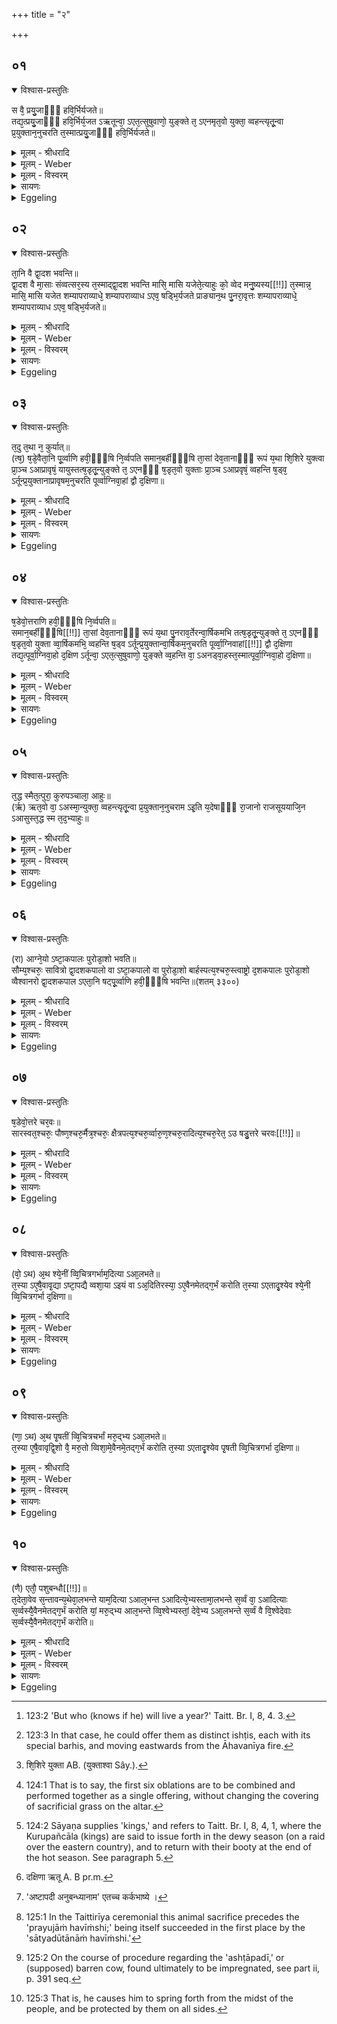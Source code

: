 +++
title = "२"

+++


## ०१


<details open><summary>विश्वास-प्रस्तुतिः</summary>

स वै᳘ प्रयु᳘जाᳫँ᳭ हवि᳘र्भिर्यजते॥  
तद्य᳘त्प्रयु᳘जाᳫँ᳭ हवि᳘र्भिर्य᳘जत ऽऋतून्वा᳘ ऽएत᳘त्सुषुवाणो᳘ युङ्क्ते त᳘ ऽएनमृत᳘वो युक्ता᳘ व्वहन्त्यृतू᳘न्वा प्र᳘युक्तान᳘नुचरति त᳘स्मात्प्रयु᳘जाᳫँ᳭ हवि᳘र्भिर्यजते॥
</details>

<details><summary>मूलम् - श्रीधरादि</summary>

स वै᳘ प्रयु᳘जाᳫँ᳭ हवि᳘र्भिर्यजते॥  
तद्य᳘त्प्रयु᳘जाᳫँ᳭ हवि᳘र्भिर्य᳘जत ऽऋतून्वा᳘ ऽएत᳘त्सुषुवाणो᳘ युङ्क्ते त᳘ ऽएनमृत᳘वो युक्ता᳘ व्वहन्त्यृतू᳘न्वा प्र᳘युक्तान᳘नुचरति त᳘स्मात्प्रयु᳘जाᳫँ᳭ हवि᳘र्भिर्यजते॥
</details>

<details><summary>मूलम् - Weber</summary>

स वै᳘ प्रयु᳘जाᳫं हवि᳘र्भिर्यजते॥  
तद्य᳘त्प्रयु᳘जाᳫं हवि᳘र्भिर्य᳘जत ऋतून्वा᳘ एत᳘त्सुषुवाणो᳘ युङ्क्ते त᳘ एनमृत᳘वो युक्ता᳘ वहन्त्यृतू᳘न्वा प्र᳘युक्तान᳘नुचरति त᳘स्मात्प्रयु᳘जाᳫं हवि᳘र्भिर्यजते॥
</details>

<details><summary>मूलम् - विस्वरम्</summary>

**अथ द्वादश प्रयुजां हवींषि ।**
 
स वै प्रयुजां हविर्भिर्यजते । तद् यत्प्रयुजां हविर्भिर्यजते- ऋतून्वा ऽएतत्सुषुवाणो युङ्क्ते- त ऽएनमृतवो युक्ता वहन्ति- ऋतून्वा प्रयुक्ताननुचरति- तस्मात्प्रयुजां हविर्भिर्यजते ॥ १ ॥ 
</details>

<details><summary>सायणः</summary>

द्वितीये ब्राह्मणे प्रयुजां हवींषि विधीयन्ते । कात्यायनः- "द्वादशोत्तराणि प्रयुग्घवींषि, मासान्तराणि, आहवनीयाद्वा पुरस्ताच्छम्याप्रासे शम्याप्रास आग्नेय-सौम्य-सावित्र-बार्हस्पत्य-त्वाष्ट्र-वैश्वानरा यथोक्तम्, एवमावृत्तस्य चरवः सारस्वत-पौष्ण-मैत्र-क्षैत्रपत्य-वारुणादित्याः षट्-षट् वैकतन्त्रे पूर्वाग्निवाहौ द्वौ-द्वौ षण्णां-षण्णां दक्षिणा"- (का. श्रौ. सू. १५ । २५०-२५५) इति । अयमर्थः । द्वादशाग्नेयादीनि प्रयुजां हवींषि आहवनीयात्- पूर्वदेशे एकैकशम्याव्याधप्रदेशे एकैकस्मिन् मासि एकैकं हविरिति क्रमेण षट् यष्टव्यानि; तथा प्रत्यावृत्य तेष्वेव स्थानेषु क्रमेण षट् यष्टव्यानि । यद्वा, षट्कं षट्कमेकीकृत्य एकतन्त्रेण कुर्यात् । तेषां पूर्वाग्निवाहको द्वौ-द्वौ अनड्वाहौ दक्षिणेति ॥ 

तदिदं विधत्ते- **स वै प्रयुजामि**ति । विविधं प्रशंसति- **ऋतून् वा** इति । एष 'सुषुवाणः' यष्टा 'ऋतून्' मासानेव प्र-'युङ्क्ते' कर्मणे योजयति । 'ऋतवः' अपि 'एनं' 'युक्ताः' सन्तो 'वहन्ति' प्रापयन्तीष्टं फलम् । इदानीमनुष्ठाता ऽपि प्रयुक्तान् 'ऋतून्' 'अनु'-लक्ष्य 'चरति' अनुसरति, तत्तदनुसरणजनितफलं प्राप्तुकामः, तस्मात् प्रयुजां हविर्यागः कर्त्तव्यः । तथा च तैत्तिरीयके- "मासि मासि एतानि हवींषि निरूप्याणीत्याहुः, तेनैवर्तून् प्रयुङ्क्ते"- (तै. ब्रा. १ । ८ । ४ । ३ ।) इति ॥ १ ॥ 
</details>

<details><summary>Eggeling</summary>

1. He performs the oblations of teams (prayujāṁ havīṁshi). The reason why he performs the oblations of teams, is that the anointed thereby yokes the seasons, and thus yoked those seasons draw him along, and he follows the seasons thus yoked: therefore he performs the oblations of teams.
</details>


## ०२


<details open><summary>विश्वास-प्रस्तुतिः</summary>

ता᳘नि वै द्वा᳘दश भवन्ति॥  
द्वा᳘दश वै मा᳘साः संव्वत्सर᳘स्य त᳘स्माद्द्वा᳘दश भवन्ति मासि᳘ मासि यजेते᳘त्याहुः को᳘ व्वेद मनु᳘ष्यस्य[[!!]] त᳘स्मान्न᳘ मासि᳘ मासि यजेत शम्यापराव्याधे᳘ शम्यापराव्याध ऽएव᳘ षड्भि᳘र्यजते प्राङ्यान᳘थ पु᳘नरा᳘वृत्तः शम्यापराव्याधे᳘ शम्यापराव्याध ऽएव᳘ षड्भि᳘र्यजते॥
</details>

<details><summary>मूलम् - श्रीधरादि</summary>

ता᳘नि वै द्वा᳘दश भवन्ति॥  
द्वा᳘दश वै मा᳘साः संव्वत्सर᳘स्य त᳘स्माद्द्वा᳘दश भवन्ति मासि᳘ मासि यजेते᳘त्याहुः को᳘ व्वेद मनु᳘ष्यस्य[[!!]] त᳘स्मान्न᳘ मासि᳘ मासि यजेत शम्यापराव्याधे᳘ शम्यापराव्याध ऽएव᳘ षड्भि᳘र्यजते प्राङ्यान᳘थ पु᳘नरा᳘वृत्तः शम्यापराव्याधे᳘ शम्यापराव्याध ऽएव᳘ षड्भि᳘र्यजते॥
</details>

<details><summary>मूलम् - Weber</summary>

ता᳘नि वै द्वा᳘दश भवन्ति॥  
द्वा᳘दश वै मा᳘साः संवत्सर᳘स्य त᳘स्माद्द्वा᳘दश भवन्ति मासि᳘-मासि यजेते᳘त्याहुः को᳘ वेद मनुष्य᳘स्य त᳘स्मान्न᳘ मासि᳘-मासि यजेत शम्यापराव्याधे᳘ शम्यापराव्याध एव᳘ षड्भि᳘र्यजते प्राङ् यान᳘थ पु᳘नरा᳘वृत्तः शम्यापराव्याधे᳘ शम्यापराव्याध एव᳘ षड्भि᳘र्यजते॥
</details>

<details><summary>मूलम् - विस्वरम्</summary>

तानि वै द्वादश भवन्ति । द्वादश वै मासाः सम्वत्सरस्य । तस्माद्द्वादश भवन्ति । मासि मासि यजेतेत्याहुः- को वेद मनुष्यस्य । तस्मान्न मासि मासि यजेत । शम्यापराव्याधे शम्यापराव्याध ऽएव षड्भिर्यजते प्राङ् यान् । अथ पुनरावृतः शम्यापराव्याधे शम्यापराव्याध ऽएव षड्भिर्यजते ॥ २ ॥ 
</details>

<details><summary>सायणः</summary>

तेषां सङ्ख्यां विधत्ते- **तानि वै द्वादशे**ति । तेषां प्रतिमासं यजनं पूर्वपक्षत्वेनोपन्यस्यति- **मासि मासी**ति । तं पक्ष निराकरोति- **को वेदे**ति । मनुष्यस्यायुःपरिमाणस्यावगन्तुमशक्यत्वान्मासि-मासि यजनं न कर्त्तव्यमित्यर्थः । 

हविःषट्कस्यैकीकृत्य यागकरणे ऽपि कञ्चिद् विशेषं पूर्वपक्षत्वेनोपन्यस्यति- **शम्यापराव्याध इति** । शम्यापरास्ता विध्यति निपतति यत्रेति स शम्यापराव्याधो देशः । तत्र देशे पूर्वै 'षड्भिः' 'प्राङ्' प्राङ्मुखो 'यान्' गच्छन् यजेत । आहवनीयात् पूर्वदेशे एकैकशम्याप्रासे षट् कर्त्तव्यानीत्यर्थः । **अथ पुनरि**ति । पुनरावृत्तेन एकैकशम्याप्रासप्रदेशे अपराणि षट् कर्त्तव्यानीति ॥ २ ॥ 
</details>

<details><summary>Eggeling</summary>

2. There are twelve of these (oblations), for there are twelve months in the year: that is why there are twelve. 'Let him make offering month by month,' they say. Who knows about (the life of) man [^egg_242]? Let him therefore not make offering month by month. Moving eastward he offers six of them each at the distance of the yoke-pin's throw from the other [^egg_243]; and then turning backward he offers six, each at a yoke-pin's throw from the other.

[^egg_242]: 123:2 'But who (knows if he) will live a year?' Taitt. Br. I, 8, 4. 3.

[^egg_243]: 123:3 In that case, he could offer them as distinct ishṭis, each with its special barhis, and moving eastwards from the Āhavanīya fire.
</details>


## ०३


<details open><summary>विश्वास-प्रस्तुतिः</summary>

त᳘दु त᳘था न᳘ कुर्यात्॥  
(त्ष᳘) ष᳘डे᳘वैता᳘नि पू᳘र्व्वाणि हवी᳘ᳫँ᳘षि नि᳘र्व्वपति समान᳘बर्हीᳫँ᳭षि ता᳘सां देव᳘तानाᳫँ᳭ रूपं य᳘था शि᳘शिरे युक्त्वा प्रा᳘ञ्च ऽआप्रावृषं᳘ यायुस्तत्ष᳘डृतू᳘न्युङ्क्ते त᳘ ऽएनᳫँ᳭ ष᳘डृत᳘वो युक्ताः प्रा᳘ञ्च ऽआप्रवृषं᳘ व्वहन्ति ष᳘ड्व᳘ ऽर्तून्प्र᳘युक्तानाप्रावृषम᳘नुचरति पूर्व्वाग्निवा᳘हां द्वौ द᳘क्षिणा॥
</details>

<details><summary>मूलम् - श्रीधरादि</summary>

त᳘दु त᳘था न᳘ कुर्यात्॥  
(त्ष᳘) ष᳘डे᳘वैता᳘नि पू᳘र्व्वाणि हवी᳘ᳫँ᳘षि नि᳘र्व्वपति समान᳘बर्हीᳫँ᳭षि ता᳘सां देव᳘तानाᳫँ᳭ रूपं य᳘था शि᳘शिरे युक्त्वा प्रा᳘ञ्च ऽआप्रावृषं᳘ यायुस्तत्ष᳘डृतू᳘न्युङ्क्ते त᳘ ऽएनᳫँ᳭ ष᳘डृत᳘वो युक्ताः प्रा᳘ञ्च ऽआप्रवृषं᳘ व्वहन्ति ष᳘ड्व᳘ ऽर्तून्प्र᳘युक्तानाप्रावृषम᳘नुचरति पूर्व्वाग्निवा᳘हां द्वौ द᳘क्षिणा॥
</details>

<details><summary>मूलम् - Weber</summary>

त᳘दु त᳘था न᳘ कुर्यात्॥  
ष᳘डेवैता᳘नि पू᳘र्वाणि हवीं᳘षि नि᳘र्वपति समान᳘बर्हींषि ता᳘सां देव᳘तानां रूपं य᳘था शि᳘शिरे [^wbr_1] युक्त्वा प्रा᳘ञ्च आप्रावृषं᳘ यायुस्तत्ष᳘डृतू᳘न्यूङ्क्ते त᳘ एनं ष᳘डृत᳘वो युक्ताः प्रा᳘ञ्च आप्रवृषं᳘ वहन्ति षड्व᳘र्तून्प्र᳘युक्तानाप्रावृषम᳘नुचरति पूर्वाग्निवा᳘हां द्वौ द᳘क्षिणा॥  

[^wbr_1]: शि᳘शिरे युक्ता AB. (युक्ताश्वा Sây.).
</details>

<details><summary>मूलम् - विस्वरम्</summary>

तदु तथा न कुर्यात् । षडेवैतानि पूर्वाणि हवींषि निर्वपति- समानबर्हींषि । तासां देवतानां रूपम् । यथा शिशिरे युक्त्वा प्राञ्च आप्रावृषं यायुः । तत् षडृतून्युङ्क्ते त ऽएनं षडृतवो युक्ताः प्राञ्च आप्रावृषं वहन्ति । षड्व ऽर्तून्प्रयुक्तानाप्रावृषमनुचरति । पूर्वाग्निवाहां द्वौ दक्षिणा ॥ ३ ॥ 
</details>

<details><summary>सायणः</summary>

तं पक्षं निराकृत्य पक्षान्तरं विधत्ते- **तदु तथे**ति । 'पूर्वाणि' 'षट् हवींषि' 'समानबर्हींषि'; बर्हिः-शब्दस्तन्त्रोपलक्षकः, एकतन्त्राणि कर्त्तव्यानीत्यर्थः । पूर्वहविःषट्कदेवताः प्रशंसति-**तासां देवतानामि**ति । 'तासां' पूर्वहविःषट्कस्य देवतानाम् अग्नीषोमादीनां षण्णां रूपमेतत् । 'यथा' 'शिशिरे' ऋतौ 'युक्त्वा' युक्ताश्वाः राजानः 'प्राञ्चः' सन्तः 'आप्रावृषं' प्रावृट्कालपर्यन्तं 'यायुः' गच्छेयुः । तदिदं प्राङ्मुखं यानं पूर्वपूर्वशम्याप्रासेषु यष्टव्यानामग्न्यादिदेवतानां सम्बन्धि रूपमित्यर्थः । प्रयुजां पूर्वाणि षड्हवींषि प्रस्तुत्य तैत्तिरीयके शिशिरादिषु षट्सु मासेषु राजभेदेन प्राङ्मुखा यात्रा प्रतिमासं व्यापारभेदश्च स्पष्टमाम्नातः- “आग्नेयमष्टाकपालं निर्वपति, तस्माच्छिशिरे कुरुपञ्चालाः प्राञ्चो यान्ति । सौम्यं चरुं, तस्माद् वसन्तं व्यवसायादयन्ति । सावित्रं द्वादशकपालं, तस्मात् पुरस्ताद्यवानां सवित्रा विरुन्धते । बार्हस्पत्यं चरुं, सवित्रैव विरुध्य ब्राह्मणा यवानादधते । त्वाष्ट्रमष्टाकपालं रूपाण्येव तेन कुर्वते । वैश्वानरं द्वादशकपालं, तस्माज्जघन्ये नैदाघे प्रत्यञ्चः कुरुपञ्चाला यान्ति"- (तै. ब्रा. १ । ८ । ४ । १, २ ।) इति । तदनेन पूर्वहविःषट्केन षडृतुमासानेव युङ्क्ते । 'ऋतु'- शब्दो मासपरः; "वासन्तिकावृतू"- इति व्यवहारात् (वा. सं. १३ । २५ ।) यद्वा, "पक्षा वै मासाः" इति पक्षाणां मासत्वव्यवहारात् पक्षद्वयात्मक ऋतुरित्यर्थः ॥ पूर्वषट्कस्य दक्षिणां विधत्ते- **पूर्वाग्नी**ति । पूर्वाग्निमाहवनीयं वहन्तीति पूर्वाग्निवाहो ऽनड्वाहः । तेषां मध्ये द्वौ दक्षिणात्वेन देयावित्यर्थः ॥ ३ ॥ 
</details>

<details><summary>Eggeling</summary>

3. But let him not do it thus. He prepares those first six so as to have a common barhis [^egg_244], after the manner of those deities (of the first six oblations); even as in early spring they [^egg_245] would yoke their team and go onward until the rainy season, so does he now yoke the six seasons, and thus yoked the six seasons draw him forward and he follows the six seasons thus yoked until the rainy season. Two of the (oxen) drawing the original (hall-door) fire are the sacrificial fee.

[^egg_244]: 124:1 That is to say, the first six oblations are to be combined and performed together as a single offering, without changing the covering of sacrificial grass on the altar.

[^egg_245]: 124:2 Sāyaṇa supplies 'kings,' and refers to Taitt. Br. I, 8, 4, 1, where the Kurupañcāla (kings) are said to issue forth in the dewy season (on a raid over the eastern country), and to return with their booty at the end of the hot season. See paragraph 5.
</details>


## ०४


<details open><summary>विश्वास-प्रस्तुतिः</summary>

ष᳘डेवो᳘त्तराणि हवी᳘ᳫँ᳘षि नि᳘र्व्वपति॥  
समान᳘बर्हीᳫँ᳭षि[[!!]] ता᳘सां देव᳘तानाᳫँ᳭ रूपं य᳘था पु᳘नराव᳘र्तेरन्वा᳘र्षिकमभि तत्ष᳘डृतू᳘न्युङ्क्ते त᳘ ऽएनᳫँ᳭ ष᳘डृत᳘वो युक्ता व्वा᳘र्षिकमभि᳘ व्वहन्ति ष᳘ड्व ऽर्तून्प्र᳘युक्तान्वा᳘र्षिकम᳘नुचरति पूर्व्वा᳘ग्निवाहां[[!!]] द्वौ द᳘क्षिणा तद्य᳘त्पूर्वा᳘ग्निवा᳘हो द᳘क्षिण ऽर्तून्वा᳘ ऽएत᳘त्सुषुवाणो᳘ युङ्क्ते व्व᳘हन्ति वा᳘ ऽअनड्वा᳘हस्त᳘स्मात्पूर्वा᳘ग्निवा᳘हो द᳘क्षिणा॥
</details>

<details><summary>मूलम् - श्रीधरादि</summary>

ष᳘डेवो᳘त्तराणि हवी᳘ᳫँ᳘षि नि᳘र्व्वपति॥  
समान᳘बर्हीᳫँ᳭षि[[!!]] ता᳘सां देव᳘तानाᳫँ᳭ रूपं य᳘था पु᳘नराव᳘र्तेरन्वा᳘र्षिकमभि तत्ष᳘डृतू᳘न्युङ्क्ते त᳘ ऽएनᳫँ᳭ ष᳘डृत᳘वो युक्ता व्वा᳘र्षिकमभि᳘ व्वहन्ति ष᳘ड्व ऽर्तून्प्र᳘युक्तान्वा᳘र्षिकम᳘नुचरति पूर्व्वा᳘ग्निवाहां[[!!]] द्वौ द᳘क्षिणा तद्य᳘त्पूर्वा᳘ग्निवा᳘हो द᳘क्षिण ऽर्तून्वा᳘ ऽएत᳘त्सुषुवाणो᳘ युङ्क्ते व्व᳘हन्ति वा᳘ ऽअनड्वा᳘हस्त᳘स्मात्पूर्वा᳘ग्निवा᳘हो द᳘क्षिणा॥
</details>

<details><summary>मूलम् - Weber</summary>

ष᳘डेवो᳘त्तराणि हवीं᳘षि नि᳘र्वपति॥  
समानब᳘र्हींषि ता᳘सां देव᳘तानां रूपं य᳘था पु᳘नराव᳘र्तेरन्वा᳘र्षिकमभि तत्ष᳘डृतू᳘न्युङ्क्ते त᳘ एनं ष᳘डृत᳘वो युक्ता वा᳘र्षिकमभि᳘ वहन्ति ष᳘ड्वर्तून्प्र᳘युक्तान्वा᳘र्षिकम᳘नुचरति पूर्वाग्निवा᳘हां द्वौ द᳘क्षिणा तद्य᳘त्पूर्वाग्निवा᳘हो द᳘क्षिण ऽर्तून्वा᳘ [^wbr_2] एत᳘त्सुषवाणो᳘ युङ्क्ते व᳘हन्ति वा᳘ अनड्वा᳘हस्त᳘स्मात्पूर्वाग्निवा᳘हो द᳘क्षिणा॥  

[^wbr_2]: दक्षिणा ऋतू A. B pr.m.
</details>

<details><summary>मूलम् - विस्वरम्</summary>

"षडेवोत्तराणि हवींषि निर्वपति- समानबर्हींषि । तासां देवतानां रूपम्- यथा पुनरावर्तेरन्वार्षिकमभि । तत् षडृतून्युङ्क्ते । त ऽएनं षडृतवो युक्ता वार्षिकमभिवहन्ति । षड्व ऽर्तून्प्रयुक्तान्वार्षिकमनुचरति । पूर्वाग्निवाहां द्वौ दक्षिणा । तद्यत्पूर्वाग्निवाहो दक्षिणा । ऋतून्वा ऽएतत्सुषुवाणो युङ्क्ते- वहन्ति वा ऽअनड्वाहुः- तस्मात्पूर्वाग्निवाहो दक्षिणा ॥ ४ ॥ 
</details>

<details><summary>सायणः</summary>

उत्तरहविःषट्कस्यापि समानतन्त्रत्वं दर्शयति- **षडेवोत्तराणी**ति । तानि प्रशंसति- **तासां देवतानामि**ति । 'वार्षिकमभि' वर्षर्त्तुसम्बन्धिनं प्रथमं मासमभिलक्ष्य पुनरावर्त्तेरन् । शिशिरे दिग्विजयाय प्राञ्चः प्रयाताः कुरुपञ्चालादयो निदाघर्तुद्वितीयमासे परकीयं राष्ट्रं सर्वात्मना विनाश्य स्वदेशं प्रति प्रत्यङ्मुखा निवर्त्तन्ते । तत् 'एतत्’ सरस्वत्यादिदेवतानां प्रतिनिवृत्त्या यष्टव्यानां रूपमित्यर्थः । **तत् षडृतूनि**ति । 'तत्' तेन उत्तरहविःषट्कयागेन प्रावृडादीन् षण्मासान् योजितवान् भवति । तेषामनडुद्द्वयं दक्षिणां विधत्ते- **पूर्वाग्नी**ति । पूर्वाग्निवाहां दक्षिणात्वं सम्भूय प्रशंसति- **तद्यत्पूर्वाग्नी**ति ॥ ४ ॥  
</details>

<details><summary>Eggeling</summary>

4. He prepares the last six oblations so as to have a common barhis, after the manner of those (six) deities. Even as they would return again towards the rainy season, so does he yoke the six seasons, and thus yoked the six seasons draw him towards the rainy season, and he follows the six seasons thus yoked, in the rainy season. Two of the (oxen) drawing the original fire are the sacrificial fee. And as to why the (oxen) drawing the original fire are the sacrificial fee,--the consecrated (king) now yokes the seasons, and it being oxen that (actually) draw (and thus represent the seasons), therefore the (oxen) drawing the original fire are the sacrificial fee.
</details>


## ०५


<details open><summary>विश्वास-प्रस्तुतिः</summary>

त᳘द्ध स्मैत᳘त्पुरा᳘ कुरुपञ्चाला᳘ आहुः॥  
(र्ऋ) ऋत᳘वो वा᳘ ऽअस्मा᳘न्युक्ता᳘ व्वहन्त्यृतू᳘न्वा प्र᳘युक्तान᳘नुचराम ऽइ᳘ति य᳘देषाᳫँ᳭ रा᳘जानो राजसूययाजि᳘न ऽआसुस्त᳘द्ध स्म त᳘द᳘भ्याहुः॥
</details>

<details><summary>मूलम् - श्रीधरादि</summary>

त᳘द्ध स्मैत᳘त्पुरा᳘ कुरुपञ्चाला᳘ आहुः॥  
(र्ऋ) ऋत᳘वो वा᳘ ऽअस्मा᳘न्युक्ता᳘ व्वहन्त्यृतू᳘न्वा प्र᳘युक्तान᳘नुचराम ऽइ᳘ति य᳘देषाᳫँ᳭ रा᳘जानो राजसूययाजि᳘न ऽआसुस्त᳘द्ध स्म त᳘द᳘भ्याहुः॥
</details>

<details><summary>मूलम् - Weber</summary>

त᳘द्ध स्मैत᳘त्पुरा᳘ कुरुपञ्चाला᳘ आहुः॥  
ऋत᳘वो वा᳘ अस्मा᳘न्युक्ता᳘ वहन्त्यृतू᳘न्वा प्र᳘युक्तान᳘नुचराम इ᳘ति य᳘देषां रा᳘जानो राजसूययाजि᳘न आसुस्त᳘द्ध स्म त᳘दभ्याहुः॥
</details>

<details><summary>मूलम् - विस्वरम्</summary>

तद्ध स्मैतत्पुरा कुरुपञ्चाला आहुः । ऋतवो वा ऽअस्मान्युक्ता वहन्ति- ऋतून्वा प्रयुक्ताननुचराम इति । यदेषां राजानो राजसूययाजिन आसुः- तद्ध स्म तदभ्याहुः ॥ ५ ॥ 
</details>

<details><summary>सायणः</summary>

उक्तं द्वादशप्रयुग्घविःकरणेन ऋतुप्रयोगं कुरुपञ्चालवृत्तान्तमुखेन द्रढयति- **तद्ध स्मैतदि**ति । पूर्वं 'कुरुपञ्चालाः' 'आहुः' वदन्ति, विचारयन्ति,- 'अस्मान् ऋतवो युक्ताः' सन्तो 'वहन्ति' 'प्रयुक्तान् ऋतून्' अनुलक्ष्य 'चरामः' अनुसराम इति । आशंसमानानाम् 'एषां' राज्ञां मध्ये ये 'राजानः राजसूययाजिनः आसुः', ते प्रयुग्घविःकरणमृतुप्रयोगरूपमिति प्रत्यूचुरिति तस्यार्थः ॥ ५ ॥ 
</details>

<details><summary>Eggeling</summary>

5. Now as to this the Kurupañcālas used formerly to say, 'It is the seasons that, being yoked, draw us, and we follow the seasons thus yoked.' It was because their kings were performers of the Rājasūya that they spake thus.
</details>


## ०६


<details open><summary>विश्वास-प्रस्तुतिः</summary>

(रा) आग्ने᳘यो ऽष्टा᳘कपालः पुरोडा᳘शो भवति॥  
सौम्य᳘श्चरुः᳘ सावित्रो द्वा᳘दशकपालो वा ऽष्टा᳘कपालो वा पुरोडा᳘शो बार्हस्पत्य᳘श्चरु᳘स्त्वाष्ट्रो द᳘शकपालः पुरोडा᳘शो व्वैश्वानरो द्वा᳘दशकपाल ऽएता᳘नि षट्पू᳘र्व्वाणि हवी᳘ᳫँ᳘षि भवन्ति॥(शतम् ३३००)
</details>

<details><summary>मूलम् - श्रीधरादि</summary>

(रा) आग्ने᳘यो ऽष्टा᳘कपालः पुरोडा᳘शो भवति॥  
सौम्य᳘श्चरुः᳘ सावित्रो द्वा᳘दशकपालो वा ऽष्टा᳘कपालो वा पुरोडा᳘शो बार्हस्पत्य᳘श्चरु᳘स्त्वाष्ट्रो द᳘शकपालः पुरोडा᳘शो व्वैश्वानरो द्वा᳘दशकपाल ऽएता᳘नि षट्पू᳘र्व्वाणि हवी᳘ᳫँ᳘षि भवन्ति॥(शतम् ३३००)
</details>

<details><summary>मूलम् - Weber</summary>

आग्नेॗयो ऽष्टा᳘कपालः पुरोडा᳘शो भवति॥  
सौम्य᳘श्चरुः᳘ सावित्रो द्वा᳘दशकपालो वाष्टा᳘कपालो वा पुरोडा᳘शो बार्हस्पत्य᳘श्चरु᳘स्त्वाष्ट्रो द᳘शकपालः पुरोडा᳘शो वैश्वानरो द्वा᳘दशकपाल एता᳘नि षट् पू᳘र्वाणि हवीं᳘षि भवन्ति॥
</details>

<details><summary>मूलम् - विस्वरम्</summary>

आग्नेयो ऽष्टाकपालः (१) पुरोडाशो भवति, सौम्यश्चरुः (२), सावित्रो द्वादशकपालो वा ऽष्टाकपालो वा पुरोडाशः (३), बार्हस्पत्यश्चरुः (४), त्वाष्ट्रो दशकपालः पुरोडाशः (५), वैश्वानरो द्वादशकपालः (६)- एतानि षट् पूर्वाणि हवींषि भवन्ति ॥ ६ ॥ 
</details>

<details><summary>सायणः</summary>

तानि द्वादश हवींषि उद्दिशति- **आग्नेयो ऽष्टाकपाल** इति । तत्र पूर्वाणि षड्हवींषि च पुरोडाशात्मकानि, उत्तराणि तु चर्वात्मकान्येवेत्यर्थः (तै. सं. १ । ८ । ४ । २०) ॥ ६ ॥ ७ ॥ 
</details>

<details><summary>Eggeling</summary>

6. There is a cake on eight potsherds for Agni, a pap for Soma, a cake on twelve or eight potsherds for Savitr̥, a pap for Br̥haspati, a cake on ten potsherds for Tvashṭr̥, and one on twelve potsherds for (Agni) Vaiśvānara--these are the first six oblations.
</details>


## ०७


<details open><summary>विश्वास-प्रस्तुतिः</summary>

ष᳘डेवो᳘त्तरे चर᳘वः॥  
सारस्वत᳘श्चरुः᳘ पौष्ण᳘श्चरु᳘र्मैत्र᳘श्चरुः᳘ क्षैत्रपत्य᳘श्चरु᳘र्व्वारु᳘ण᳘श्चरु᳘रादित्य᳘श्चरु᳘रेत᳘ ऽउ षडु᳘त्तरे चरवः[[!!]]॥
</details>

<details><summary>मूलम् - श्रीधरादि</summary>

ष᳘डेवो᳘त्तरे चर᳘वः॥  
सारस्वत᳘श्चरुः᳘ पौष्ण᳘श्चरु᳘र्मैत्र᳘श्चरुः᳘ क्षैत्रपत्य᳘श्चरु᳘र्व्वारु᳘ण᳘श्चरु᳘रादित्य᳘श्चरु᳘रेत᳘ ऽउ षडु᳘त्तरे चरवः[[!!]]॥
</details>

<details><summary>मूलम् - Weber</summary>

ष᳘डेवो᳘त्तरे चर᳘वः॥  
सारस्वत᳘श्चरुः᳘ पौष्ण᳘श्चरु᳘र्मैत्र᳘श्चरुः᳘ क्षैत्रपत्य᳘श्चरु᳘र्वारु᳘णश्चरु᳘रादित्य᳘श्चरु᳘रेत᳘ उ षडु᳘त्तरे चर᳘वः॥
</details>

<details><summary>मूलम् - विस्वरम्</summary>

षडेवोत्तरे चरवः । सारस्वतश्चरुः (१), पौष्णश्चरुः (२), मैत्रश्चरुः (३), क्षेत्रपत्यश्चरुः (४), वारुणश्चरुः (५), आदित्यश्चरुः (६)- एत ऽउ षडुत्तरे चरवः ॥ ७ ॥ 
</details>

<details><summary>सायणः</summary>

[व्याख्यानं षष्ठे]
</details>

<details><summary>Eggeling</summary>

7. The six last are paps,--a pap for Sarasvatī, a pap for Pūshan, a pap for Mitra, a pap for Kshetrapati (the Landlord or Lord of the manor), a pap for Varuṇa, and a pap for Aditi,--these are the last six paps.
</details>


## ०८


<details open><summary>विश्वास-प्रस्तुतिः</summary>

(वो᳘ ऽथ) अ᳘थ श्ये᳘नीं व्वि᳘चित्रगर्भाम᳘दित्या ऽआ᳘लभते॥  
त᳘स्या ऽए᳘षै᳘वावृ᳘द्या ऽष्टा᳘पद्यै व्वशा᳘या ऽइयं वा ऽअ᳘दितिरस्या᳘ ऽए᳘वैनमेतद्ग᳘र्भं करोति त᳘स्या ऽएतादृ᳘श्येव श्ये᳘नी व्वि᳘चित्रगर्भा द᳘क्षिणा॥
</details>

<details><summary>मूलम् - श्रीधरादि</summary>

(वो᳘ ऽथ) अ᳘थ श्ये᳘नीं व्वि᳘चित्रगर्भाम᳘दित्या ऽआ᳘लभते॥  
त᳘स्या ऽए᳘षै᳘वावृ᳘द्या ऽष्टा᳘पद्यै व्वशा᳘या ऽइयं वा ऽअ᳘दितिरस्या᳘ ऽए᳘वैनमेतद्ग᳘र्भं करोति त᳘स्या ऽएतादृ᳘श्येव श्ये᳘नी व्वि᳘चित्रगर्भा द᳘क्षिणा॥
</details>

<details><summary>मूलम् - Weber</summary>

अ᳘थ श्ये᳘नीं वि᳘चित्रगर्भाम᳘दित्या आ᳘लभते॥  
त᳘स्या एॗषैॗवावृॗद्याष्टा᳘पद्यै वशा᳘या इयं वा अ᳘दितिरस्या᳘ एॗवैनमेतद्ग᳘र्भं करोति त᳘स्या एतादृ᳘श्येव श्ये᳘नी वि᳘चित्रगर्भा द᳘क्षिणा॥
</details>

<details><summary>मूलम् - विस्वरम्</summary>

**अथ पशुद्वयम् ।**
 
(१) अथ श्येनीं विचित्रगर्भामदित्या ऽआलभते । तस्या एषैवावृद्; या ऽष्टापद्यै वशायै । इयं वा ऽअदितिः । अस्या एवैनमेतद्गर्भं करोति । तस्या एतादृश्येव श्येनी विचित्रगर्भा दक्षिणा ॥ ८ ॥ 
</details>

<details><summary>सायणः</summary>

अथ पशुद्वयं विधीयते । तत्र कात्यायनः- "अष्टापदीवत्पशुबन्धौ [^१_१८९] गर्भिणीभ्यां स्वगुणदक्षिणौ, श्येन्यादित्येभ्यो ऽदित्यै वा, वैश्वदेवी पृषती मारुती वा"- (का. श्रौ. सू. १५ । २५६-२५८) इति । श्वेतां गर्भिणीमादित्येभ्यो ऽदित्यै वा आलभेत, पृषतीं गर्भिणीं विश्वेभ्यो देवेभ्यो मरुद्भ्यो वेति तदर्थः । 

तत्र स्वमतानुसारेणादितिदेवत्यं पशुबन्धं विधत्ते- **अथ श्येनीमि**ति । 'श्येनीं' श्वेतवर्णां 'विचित्रगर्भां' प्रज्ञातगर्भाम् 'अदित्यै' आलभेत । प्रयोगमतिदिशति- **तस्या एषे**ति । 'आवृत्' क्रिया 'या' 'अष्टापद्यै' 'वशायै' गर्भिण्या वशाया अनुबन्ध्यायाः प्रयोगक्रमः, स एवास्या इत्यर्थः । तत्प्रयोगस्तु चतुर्थकाण्डे पञ्चमे ऽध्याये द्वितीये ब्राह्मणे- “उत्खिद्य वपामनुमर्शं गर्भमेष्ट्यै ब्रूयात्"- इत्यादिना स्पष्टमीरितः (श. प. ४ । ५ । २। १ ।) । एतद्देवतां प्रशंसति- **इयं वा** इति । 'अदितिः' नाम 'इयं' पृथिवी; तस्माददितिदेवत्यगर्भिणीयागेन 'एनं' यजमानं भूमेरेव गर्भत्वेन कृतवान् भवति ॥ एतस्य कर्मणो दक्षिणां विधत्ते- **तस्या एतादृश्येवे**ति । 'एतादृशी' एतद्वर्णा प्रज्ञातगर्भा 'दक्षिणा' ॥ ८ ॥ 

[^१_१८९]: 'अष्टापदी अनुबन्ध्यानाम' एतच्च कर्कभाष्ये । 
</details>

<details><summary>Eggeling</summary>

8. Thereupon they seize [^egg_246] a reddish-white (cow) which is clearly with calf, (as a victim) for Aditi. The mode of procedure regarding her is the same as that of the eight-footed barren cow [^egg_247]. Now, Aditi being this earth, it is her embryo (child) he thereby causes him (the king) to be. The sacrificial fee for this (cow-offering) is just such a reddish-white cow that is clearly with calf.

[^egg_246]: 125:1 In the Taittirīya ceremonial this animal sacrifice precedes the 'prayujāṁ havīṁshi;' being itself succeeded in the first place by the 'sātyadūtānāṁ havīṁshi.'

[^egg_247]: 125:2 On the course of procedure regarding the 'ashṭāpadī,' or (supposed) barren cow, found ultimately to be impregnated, see part ii, p. 391 seq.
</details>


## ०९


<details open><summary>विश्वास-प्रस्तुतिः</summary>

(णा᳘ ऽथ) अ᳘थ पृ᳘षतीं व्वि᳘चित्रचर्भां मरु᳘द्भ्य ऽआ᳘लभते॥  
त᳘स्या ए᳘षै᳘वावृद्वि᳘शो वै᳘ मरु᳘तो व्विशा᳘मे᳘वैनमे᳘तद्ग᳘र्भं करोति त᳘स्या ऽएतादृ᳘श्येव पृ᳘षती व्वि᳘चित्रगर्भा द᳘क्षिणा॥
</details>

<details><summary>मूलम् - श्रीधरादि</summary>

(णा᳘ ऽथ) अ᳘थ पृ᳘षतीं व्वि᳘चित्रचर्भां मरु᳘द्भ्य ऽआ᳘लभते॥  
त᳘स्या ए᳘षै᳘वावृद्वि᳘शो वै᳘ मरु᳘तो व्विशा᳘मे᳘वैनमे᳘तद्ग᳘र्भं करोति त᳘स्या ऽएतादृ᳘श्येव पृ᳘षती व्वि᳘चित्रगर्भा द᳘क्षिणा॥
</details>

<details><summary>मूलम् - Weber</summary>

अ᳘थ पृ᳘षतीं वि᳘चित्रचर्भाम् मरु᳘द्भ्य आ᳘लभते॥  
त᳘स्या एॗषैॗवावृद्वि᳘शो वै᳘ मरु᳘तो विशा᳘मेॗवैनमेतद्ग᳘र्भं करोति त᳘स्यां एतादृ᳘श्येव पृ᳘षती वि᳘चित्रगर्भा द᳘क्षिणा॥
</details>

<details><summary>मूलम् - विस्वरम्</summary>

(२) अथ पृषतीं विचित्रगर्भां मरुद्भ्य आलभते । तस्या एषैवावृत् । विशो वै मरुतः । विशामेवैनमेतद्गर्भं करोति । तस्या एतादृश्येव पृषती विचित्रगर्भा दक्षिणा ॥ ९ ॥ 
</details>

<details><summary>सायणः</summary>

पशुबन्धान्तरं विधत्ते- **अथ पृषतीमि**ति । 'पृषतीं' बिन्दुयुक्तां, 'विचित्रगर्भां' विचित्रवर्णां गर्भिणीम् 'मरुद्भ्यः' देवेभ्यः आलभेत । तस्यापि प्रयोगप्रकारं पूर्ववदतिदिशति- **तस्या एषे**ति । मरुतां विट्त्वान्मरुद्देवत्यपशुयागेन 'एनं' सुन्वन्तं 'विशां' प्रजानां 'गर्भम्,' तदुपजीव्यं कृतवान् भवति । तस्यापि दक्षिणां विधत्ते- **तस्या एतादृशी**ति । एवकारेणान्यवर्णदक्षिणानिवृत्तिः । दक्षिणाभेदेनानयोः कर्मभेदः ॥ ९ ॥ 
</details>

<details><summary>Eggeling</summary>

9. They then seize a dappled one, which is clearly with calf, (as a victim) for the Maruts. The mode of procedure regarding this one is the same. The Maruts being the clans, he thereby makes him the embryo [^egg_248] of the clans. The sacrificial fee for this (cow-offering) is just such a dappled (cow) that is clearly with calf.

[^egg_248]: 125:3 That is, he causes him to spring forth from the midst of the people, and be protected by them on all sides.
</details>


## १०


<details open><summary>विश्वास-प्रस्तुतिः</summary>

(णै) एतौ᳘ पशुबन्धौ[[!!]]॥  
त᳘देता᳘वेव स᳘न्तावन्य᳘थेवा᳘लभन्ते याम᳘दित्या ऽआल᳘भन्त ऽआदित्ये᳘भ्यस्तामा᳘लभन्ते स᳘र्व्वं वा᳘ ऽआदित्याः स᳘र्व्वस्यै᳘वैनमेतद्ग᳘र्भं करोति यां᳘ मरु᳘द्भ्य आल᳘भन्ते व्वि᳘श्वेभ्यस्तां᳘ देवे᳘भ्य ऽआ᳘लभन्ते स᳘र्व्वं वै वि᳘श्वेदेवाः स᳘र्व्वस्यै᳘वैनमेतद्ग᳘र्भं करोति॥
</details>

<details><summary>मूलम् - श्रीधरादि</summary>

(णै) एतौ᳘ पशुबन्धौ[[!!]]॥  
त᳘देता᳘वेव स᳘न्तावन्य᳘थेवा᳘लभन्ते याम᳘दित्या ऽआल᳘भन्त ऽआदित्ये᳘भ्यस्तामा᳘लभन्ते स᳘र्व्वं वा᳘ ऽआदित्याः स᳘र्व्वस्यै᳘वैनमेतद्ग᳘र्भं करोति यां᳘ मरु᳘द्भ्य आल᳘भन्ते व्वि᳘श्वेभ्यस्तां᳘ देवे᳘भ्य ऽआ᳘लभन्ते स᳘र्व्वं वै वि᳘श्वेदेवाः स᳘र्व्वस्यै᳘वैनमेतद्ग᳘र्भं करोति॥
</details>

<details><summary>मूलम् - Weber</summary>

एतौ᳘ पशुबन्धौ᳟॥  
त᳘देता᳘वेव स᳘न्तावन्य᳘थेवा᳘लभन्ते याम᳘दित्या आल᳘भन्त आदित्ये᳘भ्यस्तामा᳘लभन्ते स᳘र्वं वा᳘ आदित्याः स᳘र्वस्यैॗवैनमेतद्ग᳘र्भं करोति या᳘म् मरु᳘द्भ्य आल᳘भन्ते वि᳘श्वेभ्यस्तां᳘ देवे᳘भ्य आ᳘लभन्ते स᳘र्वं वै वि᳘श्वे देवाः स᳘र्वस्यैॗवैनमेतद्ग᳘र्भं करोति॥
</details>

<details><summary>मूलम् - विस्वरम्</summary>

तौ पशुबन्धौ । तदेतावेव सन्तावन्यथेवालभन्ते । यामदित्या आलभन्ते- आदित्येभ्यस्तामालभन्ते । सर्वं वा ऽआदित्याः । सर्वस्यैवैनमेतद्गर्भं करोति । यां मरुद्भ्य आलभन्ते- विश्वेभ्यस्तां देवेभ्य आलभन्ते । सर्वं वै विश्वेदेवाः, सर्वस्यैवैनमेतद्गर्भं करोति ॥ १० ॥ 
</details>

<details><summary>सायणः</summary>

**एतौ पशुबन्धावि**ति । उक्तस्य पशुबन्धद्वयस्य शाखाभेदेन देवतान्तरसम्बन्धं दर्शयति- **तदेतावेवे**ति । एवकारेणादितिमरुत्सम्बन्धो विवक्षितः । 'अन्यथेव' इति यदुक्तम्, तदेव स्पष्टयति- यामदित्या इत्यादिना । (तै. सं. १ । ८ । १९ ।) ॥ १० ॥ 

इति श्रीसायणाचार्यविरचिते माधवीये वेदार्थप्रकाशे माध्यन्दिनीयशतपथब्राह्मणभाष्ये पञ्चमकाण्डे पञ्चमे ऽध्याये द्वितीयं ब्राह्मणम् ॥ (५-५-२) ॥ 
</details>

<details><summary>Eggeling</summary>

10. These two animal victims, whilst being such, are seized (by some) in a different way. The one that is seized for Aditi, (some) seize for the Ādityas,--the Ādityas being the All, he (the priest) thereby makes him the embryo of the All (universe). And the one that is seized for the Maruts, (some) seize for the All-gods,--the All-gods being the All, he thereby makes him the embryo of the All.
</details>


